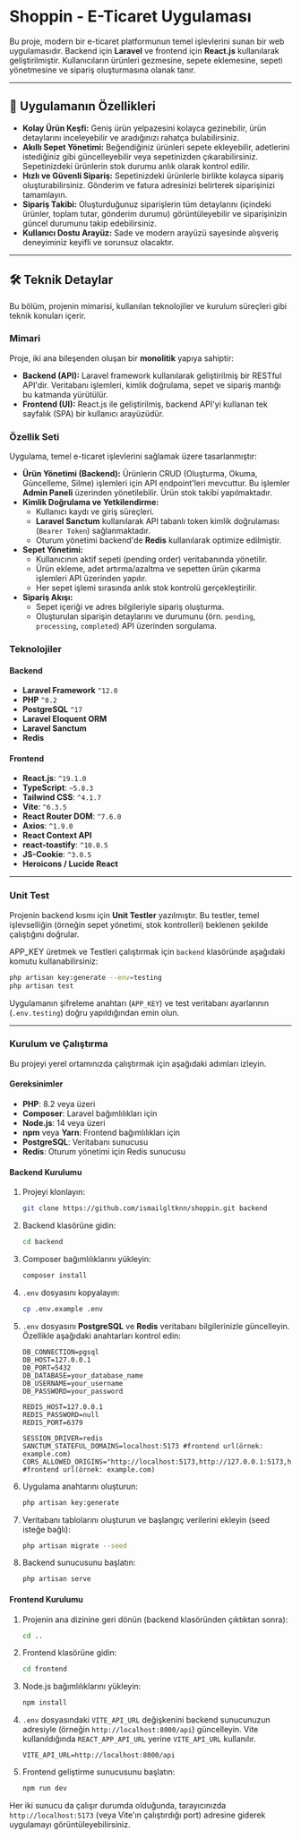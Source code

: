 # Shoppin - E-Ticaret Uygulaması

Bu proje, modern bir e-ticaret platformunun temel işlevlerini sunan bir web uygulamasıdır. Backend için **Laravel** ve frontend için **React.js** kullanılarak geliştirilmiştir. Kullanıcıların ürünleri gezmesine, sepete eklemesine, sepeti yönetmesine ve sipariş oluşturmasına olanak tanır.

---

## 🚀 Uygulamanın Özellikleri

-   **Kolay Ürün Keşfi:** Geniş ürün yelpazesini kolayca gezinebilir, ürün detaylarını inceleyebilir ve aradığınızı rahatça bulabilirsiniz.
-   **Akıllı Sepet Yönetimi:** Beğendiğiniz ürünleri sepete ekleyebilir, adetlerini istediğiniz gibi güncelleyebilir veya sepetinizden çıkarabilirsiniz. Sepetinizdeki ürünlerin stok durumu anlık olarak kontrol edilir.
-   **Hızlı ve Güvenli Sipariş:** Sepetinizdeki ürünlerle birlikte kolayca sipariş oluşturabilirsiniz. Gönderim ve fatura adresinizi belirterek siparişinizi tamamlayın.
-   **Sipariş Takibi:** Oluşturduğunuz siparişlerin tüm detaylarını (içindeki ürünler, toplam tutar, gönderim durumu) görüntüleyebilir ve siparişinizin güncel durumunu takip edebilirsiniz.
-   **Kullanıcı Dostu Arayüz:** Sade ve modern arayüzü sayesinde alışveriş deneyiminiz keyifli ve sorunsuz olacaktır.

---

## 🛠️ Teknik Detaylar

Bu bölüm, projenin mimarisi, kullanılan teknolojiler ve kurulum süreçleri gibi teknik konuları içerir.

### Mimari

Proje, iki ana bileşenden oluşan bir **monolitik** yapıya sahiptir:

-   **Backend (API):** Laravel framework kullanılarak geliştirilmiş bir RESTful API'dir. Veritabanı işlemleri, kimlik doğrulama, sepet ve sipariş mantığı bu katmanda yürütülür.
-   **Frontend (UI):** React.js ile geliştirilmiş, backend API'yi kullanan tek sayfalık (SPA) bir kullanıcı arayüzüdür.

### Özellik Seti

Uygulama, temel e-ticaret işlevlerini sağlamak üzere tasarlanmıştır:

-   **Ürün Yönetimi (Backend):** Ürünlerin CRUD (Oluşturma, Okuma, Güncelleme, Silme) işlemleri için API endpoint'leri mevcuttur. Bu işlemler **Admin Paneli** üzerinden yönetilebilir. Ürün stok takibi yapılmaktadır.
-   **Kimlik Doğrulama ve Yetkilendirme:**
    -   Kullanıcı kaydı ve giriş süreçleri.
    -   **Laravel Sanctum** kullanılarak API tabanlı token kimlik doğrulaması (`Bearer Token`) sağlanmaktadır.
    -   Oturum yönetimi backend'de **Redis** kullanılarak optimize edilmiştir.
-   **Sepet Yönetimi:**
    -   Kullanıcının aktif sepeti (pending order) veritabanında yönetilir.
    -   Ürün ekleme, adet artırma/azaltma ve sepetten ürün çıkarma işlemleri API üzerinden yapılır.
    -   Her sepet işlemi sırasında anlık stok kontrolü gerçekleştirilir.
-   **Sipariş Akışı:**
    -   Sepet içeriği ve adres bilgileriyle sipariş oluşturma.
    -   Oluşturulan siparişin detaylarını ve durumunu (örn. `pending`, `processing`, `completed`) API üzerinden sorgulama.

### Teknolojiler

#### Backend

-   **Laravel Framework** `^12.0`
-   **PHP** `^8.2`
-   **PostgreSQL** `^17`
-   **Laravel Eloquent ORM**
-   **Laravel Sanctum**
-   **Redis**

#### Frontend

-   **React.js**: `^19.1.0`
-   **TypeScript**: `~5.8.3`
-   **Tailwind CSS**: `^4.1.7`
-   **Vite**: `^6.3.5`
-   **React Router DOM**: `^7.6.0`
-   **Axios**: `^1.9.0`
-   **React Context API**
-   **react-toastify**: `^10.0.5`
-   **JS-Cookie**: `^3.0.5`
-   **Heroicons / Lucide React**

---

### Unit Test

Projenin backend kısmı için **Unit Testler** yazılmıştır. Bu testler, temel işlevselliğin (örneğin sepet yönetimi, stok kontrolleri) beklenen şekilde çalıştığını doğrular.

APP_KEY üretmek ve Testleri çalıştırmak için `backend` klasöründe aşağıdaki komutu kullanabilirsiniz:

```bash
php artisan key:generate --env=testing
php artisan test
```

Uygulamanın şifreleme anahtarı (`APP_KEY`) ve test veritabanı ayarlarının (`.env.testing`) doğru yapıldığından emin olun.

---

### Kurulum ve Çalıştırma

Bu projeyi yerel ortamınızda çalıştırmak için aşağıdaki adımları izleyin.

#### Gereksinimler

-   **PHP**: 8.2 veya üzeri
-   **Composer**: Laravel bağımlılıkları için
-   **Node.js**: 14 veya üzeri
-   **npm** veya **Yarn**: Frontend bağımlılıkları için
-   **PostgreSQL**: Veritabanı sunucusu
-   **Redis**: Oturum yönetimi için Redis sunucusu

#### Backend Kurulumu

1.  Projeyi klonlayın:
    ```bash
    git clone https://github.com/ismailgltknn/shoppin.git backend
    ```
2.  Backend klasörüne gidin:
    ```bash
    cd backend
    ```
3.  Composer bağımlılıklarını yükleyin:
    ```bash
    composer install
    ```
4.  `.env` dosyasını kopyalayın:
    ```bash
    cp .env.example .env
    ```
5.  `.env` dosyasını **PostgreSQL** ve **Redis** veritabanı bilgilerinizle güncelleyin. Özellikle aşağıdaki anahtarları kontrol edin:

    ```env
    DB_CONNECTION=pgsql
    DB_HOST=127.0.0.1
    DB_PORT=5432
    DB_DATABASE=your_database_name
    DB_USERNAME=your_username
    DB_PASSWORD=your_password

    REDIS_HOST=127.0.0.1
    REDIS_PASSWORD=null
    REDIS_PORT=6379

    SESSION_DRIVER=redis
    SANCTUM_STATEFUL_DOMAINS=localhost:5173 #frontend url(örnek: example.com)
    CORS_ALLOWED_ORIGINS="http://localhost:5173,http://127.0.0.1:5173,https://example.com" #frontend url(örnek: example.com)
    ```

6.  Uygulama anahtarını oluşturun:
    ```bash
    php artisan key:generate
    ```
7.  Veritabanı tablolarını oluşturun ve başlangıç verilerini ekleyin (seed isteğe bağlı):
    ```bash
    php artisan migrate --seed
    ```
8.  Backend sunucusunu başlatın:
    ```bash
    php artisan serve
    ```

#### Frontend Kurulumu

1.  Projenin ana dizinine geri dönün (backend klasöründen çıktıktan sonra):
    ```bash
    cd ..
    ```
2.  Frontend klasörüne gidin:
    ```bash
    cd frontend
    ```
3.  Node.js bağımlılıklarını yükleyin:
    ```bash
    npm install
    ```
4.  `.env` dosyasındaki `VITE_API_URL` değişkenini backend sunucunuzun adresiyle (örneğin `http://localhost:8000/api`) güncelleyin. Vite kullanıldığında `REACT_APP_API_URL` yerine `VITE_API_URL` kullanılır.
    ```env
    VITE_API_URL=http://localhost:8000/api
    ```
5.  Frontend geliştirme sunucusunu başlatın:
    ```bash
    npm run dev
    ```

Her iki sunucu da çalışır durumda olduğunda, tarayıcınızda `http://localhost:5173` (veya Vite'ın çalıştırdığı port) adresine giderek uygulamayı görüntüleyebilirsiniz.
